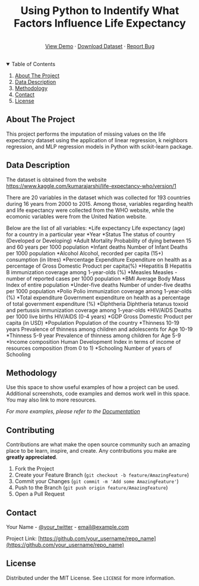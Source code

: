 
<!-- PROJECT LOGO -->
<br />

  <h1 align="center">Using Python to Indentify What Factors Influence Life Expectancy</h1>

<p align="center">
  <br /> 
    <a href="https://github.com/othneildrew/Best-README-Template">View Demo</a>
    ·
    <a href="https://github.com/othneildrew/Best-README-Template/issues">Download Dataset</a>
    ·
    <a href="https://github.com/mophan/Python-What-Factors-Influence-Life-Expectancy/issues">Report Bug</a>
<br />
<br />  
  </p>
</p>



<!-- TABLE OF CONTENTS -->
<details open="open">
  <summary>Table of Contents</summary>
  <ol>
    <li>
      <a href="#about-the-project">About The Project</a>
    </li>
    <li>
      <a href="#data-description">Data Description</a>
    </li>
    <li><a href="#methodology">Methodology</a></li>
    <li><a href="#contact">Contact</a></li>
    <li><a href="#license">License</a></li>
  </ol>
</details>



<!-- ABOUT THE PROJECT -->
## About The Project

This project performs the imputation of missing values on the life expectancy dataset using the application of linear regression, k neighbors regression, and MLP regression models in Python with scikit-learn package.   


<!-- DATA DESCRIPTION -->
## Data Description

The dataset is obtained from the website https://www.kaggle.com/kumarajarshi/life-expectancy-who/version/1


There are 20 variables in the dataset which was collected for 193 countries during 16 years from 2000 to 2015. Among those, variables regarding health and life expectancy were collected from the WHO website, while the ecomonic variables were from the United Nation website.

Below are the list of all variables:
*Life expectancy          Life expectancy (age) for a country in a particular year
*Year
*Status                   The status of country (Developed or Developing) 
*Adult Mortality          Probability of dying between 15 and 60 years per 1000 population
*Infant deaths            Number of Infant Deaths per 1000 population
*Alcohol                  Alcohol, recorded per capita (15+) consumption (in litres)
*Percentage Expenditure   Expenditure on health as a percentage of Gross Domestic Product per capita(%)
*Hepatitis B              Hepatitis B immunization coverage among 1-year-olds (%)
*Measles                  Measles - number of reported cases per 1000 population
*BMI                      Average Body Mass Index of entire population
*Under-five deaths        Number of under-five deaths per 1000 population
*Polio                    Polio immunization coverage among 1-year-olds (%)
*Total expenditure        Government expenditure on health as a percentage of total government expenditure (%)
*Diphtheria               Diphtheria tetanus toxoid and pertussis immunization coverage among 1-year-olds
*HIV/AIDS                 Deaths per 1000 live births HIV/AIDS (0-4 years)
*GDP                      Gross Domestic Product per capita (in USD)
*Population               Population of the country
*Thinness 10-19 years     Prevalence of thinness among children and adolescents for Age 10-19 
*Thinness 5-9 year        Prevalence of thinness among children for Age 5-9
*Income composition       Human Development Index in terms of income of resources composition (from 0 to 1)
*Schooling                Number of years of Schooling


<!-- METHODOLOGY -->
## Methodology

Use this space to show useful examples of how a project can be used. Additional screenshots, code examples and demos work well in this space. You may also link to more resources.

_For more examples, please refer to the [Documentation](https://example.com)_





<!-- CONTRIBUTING -->
## Contributing

Contributions are what make the open source community such an amazing place to be learn, inspire, and create. Any contributions you make are **greatly appreciated**.

1. Fork the Project
2. Create your Feature Branch (`git checkout -b feature/AmazingFeature`)
3. Commit your Changes (`git commit -m 'Add some AmazingFeature'`)
4. Push to the Branch (`git push origin feature/AmazingFeature`)
5. Open a Pull Request


<!-- CONTACT -->
## Contact

Your Name - [@your_twitter](https://twitter.com/your_username) - email@example.com

Project Link: [https://github.com/your_username/repo_name](https://github.com/your_username/repo_name)



<!-- LICENSE -->
## License

Distributed under the MIT License. See `LICENSE` for more information.




<!-- MARKDOWN LINKS & IMAGES -->
<!-- https://www.markdownguide.org/basic-syntax/#reference-style-links -->
[contributors-shield]: https://img.shields.io/github/contributors/othneildrew/Best-README-Template.svg?style=for-the-badge
[contributors-url]: https://github.com/othneildrew/Best-README-Template/graphs/contributors
[forks-shield]: https://img.shields.io/github/forks/othneildrew/Best-README-Template.svg?style=for-the-badge
[forks-url]: https://github.com/othneildrew/Best-README-Template/network/members
[stars-shield]: https://img.shields.io/github/stars/othneildrew/Best-README-Template.svg?style=for-the-badge
[stars-url]: https://github.com/othneildrew/Best-README-Template/stargazers
[issues-shield]: https://img.shields.io/github/issues/othneildrew/Best-README-Template.svg?style=for-the-badge
[issues-url]: https://github.com/othneildrew/Best-README-Template/issues
[license-shield]: https://img.shields.io/github/license/othneildrew/Best-README-Template.svg?style=for-the-badge
[license-url]: https://github.com/othneildrew/Best-README-Template/blob/master/LICENSE.txt
[linkedin-shield]: https://img.shields.io/badge/-LinkedIn-black.svg?style=for-the-badge&logo=linkedin&colorB=555
[linkedin-url]: https://linkedin.com/in/othneildrew
[product-screenshot]: images/screenshot.png
